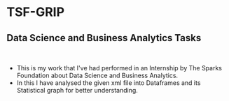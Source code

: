 # TSF-GRIP
## Data Science and Business Analytics Tasks
<br>

<ul>
  <li>This is my work that I've had performed in an Internship by The Sparks Foundation about Data Science and Business Analytics.</li>
  <li>In this I have analysed the given xml file into Dataframes and its Statistical graph for better understanding.</li>
</ul>

